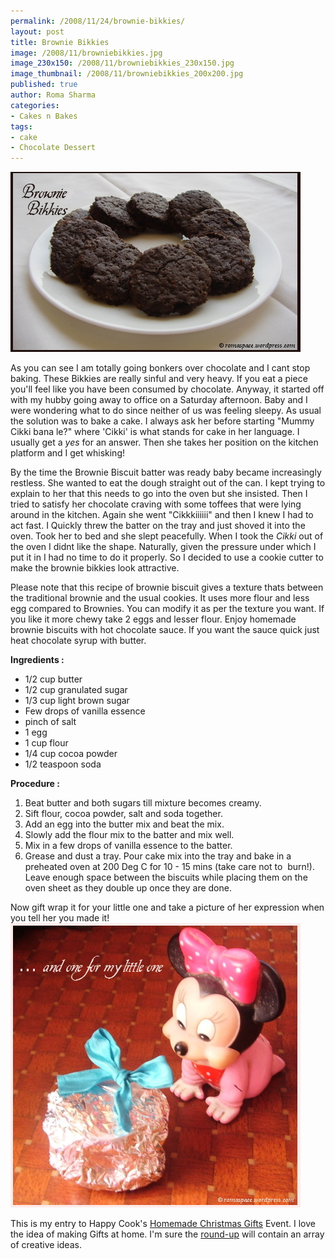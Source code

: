 ```yaml
--- 
permalink: /2008/11/24/brownie-bikkies/
layout: post
title: Brownie Bikkies
image: /2008/11/browniebikkies.jpg
image_230x150: /2008/11/browniebikkies_230x150.jpg
image_thumbnail: /2008/11/browniebikkies_200x200.jpg
published: true
author: Roma Sharma
categories: 
- Cakes n Bakes
tags:
- cake
- Chocolate Dessert
---
```

<a href="/2008/11/browniebikkies.jpg"><img class="alignnone size-full wp-image-897" title="browniebikkies" src="/2008/11/browniebikkies.jpg" alt="browniebikkies" width="464" height="288" /></a>

As you can see I am totally going bonkers over chocolate and I cant stop baking. These Bikkies are really sinful and very heavy. If you eat a piece you'll feel like you have been consumed by chocolate. Anyway, it started off with my hubby going away to office on a Saturday afternoon. Baby and I were wondering what to do since neither of us was feeling sleepy. As usual the solution was to bake a cake. I always ask her before starting "Mummy Cikki bana le?" where 'Cikki' is what stands for cake in her language. I usually get a <em>yes </em>for an answer. Then she takes her position on the kitchen platform and I get whisking!

By the time the Brownie Biscuit batter was ready baby became increasingly restless. She wanted to eat the dough straight out of the can. I kept trying to explain to her that this needs to go into the oven but she insisted. Then I tried to satisfy her chocolate craving with some toffees that were lying around in the kitchen. Again she went "Cikkkiiiiii" and then I knew I had to act fast. I Quickly threw the batter on the tray and just shoved it into the oven. Took her to bed and she slept peacefully. When I took the <em>Cikki </em>out of the oven I didnt like the shape. Naturally, given the pressure under which I put it in I had no time to do it properly. So I decided to use a cookie cutter to make the brownie bikkies look attractive.

Please note that this recipe of brownie biscuit gives a texture thats between the traditional brownie and the usual cookies. It uses more flour and less egg compared to Brownies. You can modify it as per the texture you want. If you like it more chewy take 2 eggs and lesser flour. Enjoy homemade brownie biscuits with hot chocolate sauce. If you want the sauce quick just heat chocolate syrup with butter.

<strong>Ingredients :</strong>
<ul>
	<li>1/2 cup butter</li>
	<li>1/2 cup granulated sugar</li>
	<li>1/3 cup light brown sugar</li>
	<li>Few drops of vanilla essence</li>
	<li>pinch of salt</li>
	<li>1 egg</li>
	<li>1 cup flour</li>
	<li>1/4 cup cocoa powder</li>
	<li>1/2 teaspoon soda</li>
</ul>
<strong>Procedure :</strong>
<ol>
	<li>Beat butter and both sugars till mixture becomes creamy.</li>
	<li>Sift flour, cocoa powder, salt and soda together.</li>
	<li>Add an egg into the butter mix and beat the mix.</li>
	<li>Slowly add the flour mix to the batter and mix well.</li>
	<li>Mix in a few drops of vanilla essence to the batter.</li>
	<li>Grease and dust a tray. Pour cake mix into the tray and bake in a preheated oven at 200 Deg C for 10 - 15 mins (take care not to  burn!). Leave enough space between the biscuits while placing them on the oven sheet as they double up once they are done.</li>
</ol>
Now gift wrap it for your little one and take a picture of her expression when you tell her you made it!
<a href="/2008/11/packed_brownies_11.jpg"><img class="alignnone size-full wp-image-896" title="packed_brownies_11" src="/2008/11/packed_brownies_11.jpg" alt="packed_brownies_11" width="464" height="455" /></a>

This is my entry to Happy Cook's <a href="http://mykitchentreasures.blogspot.com/2008/11/announcing-home.html">Homemade Christmas Gifts</a> Event. I love the idea of making Gifts at home. I'm sure the <a href="http://mykitchentreasures.blogspot.com/2008/11/home-made-christmas-gifts.html">round-up</a> will contain an array of creative ideas.
